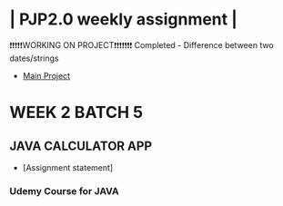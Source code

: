 | PJP2.0 weekly assignment |
========================
❗️❗️❗️❗️❗️WORKING ON PROJECT❗️❗️❗️❗️❗️❗️❗️
Completed  -  Difference between two dates/strings


* [Main Project](https://github.com/mukeshbasira/PJP2.0)


# WEEK 2 BATCH 5

## JAVA CALCULATOR APP

- [Assignment statement]

### Udemy Course for JAVA
